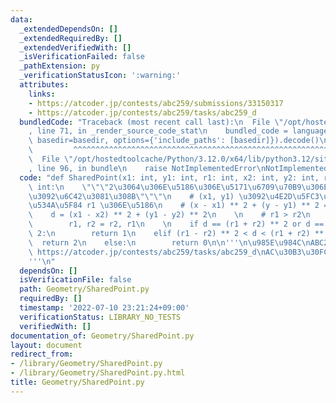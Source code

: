 ```yaml
---
data:
  _extendedDependsOn: []
  _extendedRequiredBy: []
  _extendedVerifiedWith: []
  _isVerificationFailed: false
  _pathExtension: py
  _verificationStatusIcon: ':warning:'
  attributes:
    links:
    - https://atcoder.jp/contests/abc259/submissions/33150317
    - https://atcoder.jp/contests/abc259/tasks/abc259_d
  bundledCode: "Traceback (most recent call last):\n  File \"/opt/hostedtoolcache/Python/3.12.0/x64/lib/python3.12/site-packages/onlinejudge_verify/documentation/build.py\"\
    , line 71, in _render_source_code_stat\n    bundled_code = language.bundle(stat.path,\
    \ basedir=basedir, options={'include_paths': [basedir]}).decode()\n          \
    \         ^^^^^^^^^^^^^^^^^^^^^^^^^^^^^^^^^^^^^^^^^^^^^^^^^^^^^^^^^^^^^^^^^^^^^^^^^^^^^^^^^\n\
    \  File \"/opt/hostedtoolcache/Python/3.12.0/x64/lib/python3.12/site-packages/onlinejudge_verify/languages/python.py\"\
    , line 96, in bundle\n    raise NotImplementedError\nNotImplementedError\n"
  code: "def SharedPoint(x1: int, y1: int, r1: int, x2: int, y2: int, r2: int) ->\
    \ int:\n    \"\"\"2\u3064\u306E\u5186\u306E\u5171\u6709\u70B9\u306E\u500B\u6570\
    \u3092\u6C42\u3081\u308B\"\"\"\n    # (x1, y1) \u3092\u4E2D\u5FC3\u3068\u3057\u305F\
    \u534A\u5F84 r1 \u306E\u5186\n    # (x - x1) ** 2 + (y - y1) ** 2 = r1 ** 2\n\
    \    d = (x1 - x2) ** 2 + (y1 - y2) ** 2\n    \n    # r1 > r2\n    if r1 < r2:\n\
    \        r1, r2 = r2, r1\n    \n    if d == (r1 + r2) ** 2 or d == (r1 - r2) **\
    \ 2:\n        return 1\n    elif (r1 - r2) ** 2 < d < (r1 + r2) ** 2:\n      \
    \  return 2\n    else:\n        return 0\n\n'''\n\u985E\u984C\nABC259-D - Circumferences:\
    \ https://atcoder.jp/contests/abc259/tasks/abc259_d\nAC\u30B3\u30FC\u30C9: https://atcoder.jp/contests/abc259/submissions/33150317\n\
    '''\n"
  dependsOn: []
  isVerificationFile: false
  path: Geometry/SharedPoint.py
  requiredBy: []
  timestamp: '2022-07-10 23:21:24+09:00'
  verificationStatus: LIBRARY_NO_TESTS
  verifiedWith: []
documentation_of: Geometry/SharedPoint.py
layout: document
redirect_from:
- /library/Geometry/SharedPoint.py
- /library/Geometry/SharedPoint.py.html
title: Geometry/SharedPoint.py
---
```

